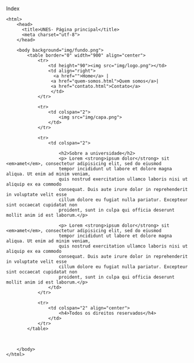 Index
<!DOCTYPE html>
	<html>
	    <head>
		  <title>UNES- Página principal</title>
		  <meta charset="utf-8">
	    </head>

	    <body background="img/fundo.png">
	    	<table border="0" width="900" align="center">
	    		<tr>
	    			<td height="90"><img src="img/logo.png"></td>
	    			<td align="right">
	    			  <a href="">Home</a> |
	    			 <a href="quem-somos.html">Quem somos</a>|
	    		     <a href="contato.html">Contato</a>
	    	         </td>
	    		</tr>

	    		<tr>
	    			<td colspan="2">
	    				<img src="img/capa.png">
	    			</td>
	    		</tr>

	    		<tr>
	    			<td colspan="2">
	    				
	    				<h2>Sobre a universidade</h2>
	    				<p> Lorem <strong>ipsum dolor</strong> sit <em>amet</em>, consectetur adipisicing elit, sed do eiusmod
	    				tempor incididunt ut labore et dolore magna aliqua. Ut enim ad minim veniam,
	    				quis nostrud exercitation ullamco laboris nisi ut aliquip ex ea commodo
	    				consequat. Duis aute irure dolor in reprehenderit in voluptate velit esse
	    				cillum dolore eu fugiat nulla pariatur. Excepteur sint occaecat cupidatat non
	    				proident, sunt in culpa qui officia deserunt mollit anim id est laborum.</p>

	    				<p> Lorem <strong>ipsum dolor</strong> sit <em>amet</em>, consectetur adipisicing elit, sed do eiusmod
	    				tempor incididunt ut labore et dolore magna aliqua. Ut enim ad minim veniam,
	    				quis nostrud exercitation ullamco laboris nisi ut aliquip ex ea commodo
	    				consequat. Duis aute irure dolor in reprehenderit in voluptate velit esse
	    				cillum dolore eu fugiat nulla pariatur. Excepteur sint occaecat cupidatat non
	    				proident, sunt in culpa qui officia deserunt mollit anim id est laborum.</p>
	    			</td>
	    		</tr>

	    		<tr>
	    			<td colspan="2" align="center">
	    				<h4>Todos os direitos reservados</h4>
	    			</td>
	    		</tr>
	    	</table>

	    	
	    	
	    </body>
	</html>
  

